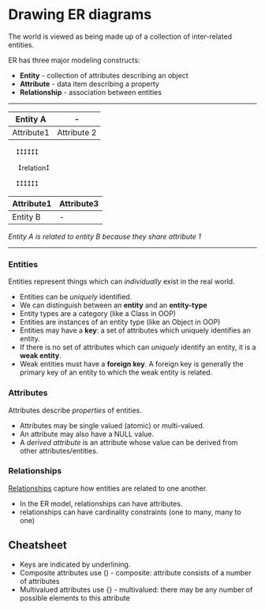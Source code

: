 # Drawing ER diagrams

The world is viewed as being made up of a collection of inter-related entities.

ER has three major modeling constructs:

- **Entity** - collection of attributes describing an object
- **Attribute** - data item describing a property
- **Relationship** - association between entities
---

Entity A   | -
---------- | -----------
Attribute1 | Attribute 2

&nbsp;&nbsp;&nbsp;&nbsp;⭥⭥⭥⭥⭥⭥

&nbsp;&nbsp;&nbsp;&nbsp;&nbsp;⭥relation⭥

&nbsp;&nbsp;&nbsp;&nbsp;⭥⭥⭥⭥⭥⭥

Attribute1 | Attribute3
---------- | ----------
Entity B   | -

*Entity A is related to entity B because they share attribute 1*

---
### Entities

Entities represent things which can *individually* exist in the real world.
- Entities can be *uniquely* identified.
- We can distinguish between an **entity** and an **entity-type**
- Entity types are a category (like a Class in OOP)
- Entities are instances of an entity type (like an Object in OOP)
- Entities may have a **key**: a set of attributes which uniquely identifies an entity.
- If there is no set of attributes which can *uniquely* identify an entity,
it is a **weak entity**.
- Weak entities must have a **foreign key**. A foreign key is generally the primary key of an entity to which the weak entity is related.

### Attributes

Attributes describe *properties* of entities.
- Attributes may be single valued (atomic) or multi-valued.
- An attribute may also have a NULL value.
- A *derived attribute* is an attribute whose value can be derived from other attributes/entities.

### Relationships

[Relationships](relationships.md) capture how entities are related to one another.
- In the ER model, relationships can have attributes.
- relationships can have cardinality constraints (one to many, many to one)

## Cheatsheet

- Keys are indicated by underlining.
- Composite attributes use () - composite: attribute consists of a number of attributes
- Multivalued attributes use {} - multivalued: there may be any number of possible elements to this attribute
